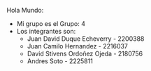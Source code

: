 Hola Mundo:

- Mi grupo es el Grupo: 4
- Los integrantes son:
	- Juan David Duque Echeverry - 2200388
	- Juan Camilo Hernandez - 2216037
	- David Stivens Ordoñez Ojeda - 2180756
	- Andres Soto - 2225811
